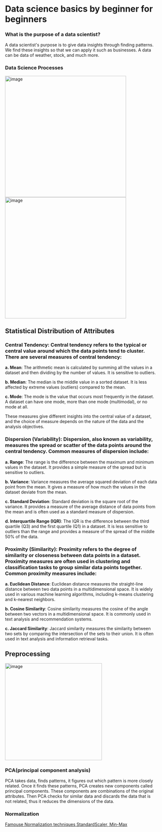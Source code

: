 # Data science basics by beginner for beginners

### What is the purpose of a data scientist?
A data scientist's purpose is to give data insights through finding patterns. We find these insights so that we can apply it such as businesses. A data can be data of weather, stock, and much more.

### Data Science Processes

<img width="400" alt="image" src="https://github.com/AbdulHadi806/AI-Advance-Notes/assets/113926529/597cb69f-6d64-4536-b71c-c836b8540219">

<img width="400" alt="image" src="https://github.com/AbdulHadi806/AI-Advance-Notes/assets/113926529/9bea0b4f-8269-43a6-9c1a-ac5555ee4502">

## Statistical Distribution of Attributes

### Central Tendency: Central tendency refers to the typical or central value around which the data points tend to cluster. There are several measures of central tendency:

**a. Mean**: The arithmetic mean is calculated by summing all the values in a dataset and then dividing by the number of values. It is sensitive to outliers.

**b. Median**: The median is the middle value in a sorted dataset. It is less affected by extreme values (outliers) compared to the mean.

**c. Mode**: The mode is the value that occurs most frequently in the dataset. A dataset can have one mode, more than one mode (multimodal), or no mode at all.

These measures give different insights into the central value of a dataset, and the choice of measure depends on the nature of the data and the analysis objectives.

### Dispersion (Variability): Dispersion, also known as variability, measures the spread or scatter of the data points around the central tendency. Common measures of dispersion include:

**a. Range**: The range is the difference between the maximum and minimum values in the dataset. It provides a simple measure of the spread but is sensitive to outliers.

**b. Variance**: Variance measures the average squared deviation of each data point from the mean. It gives a measure of how much the values in the dataset deviate from the mean.

**c. Standard Deviation**: Standard deviation is the square root of the variance. It provides a measure of the average distance of data points from the mean and is often used as a standard measure of dispersion.

**d. Interquartile Range (IQR)**: The IQR is the difference between the third quartile (Q3) and the first quartile (Q1) in a dataset. It is less sensitive to outliers than the range and provides a measure of the spread of the middle 50% of the data.

### Proximity (Similarity): Proximity refers to the degree of similarity or closeness between data points in a dataset. Proximity measures are often used in clustering and classification tasks to group similar data points together. Common proximity measures include:

**a. Euclidean Distance**: Euclidean distance measures the straight-line distance between two data points in a multidimensional space. It is widely used in various machine learning algorithms, including k-means clustering and k-nearest neighbors.

**b. Cosine Similarity**: Cosine similarity measures the cosine of the angle between two vectors in a multidimensional space. It is commonly used in text analysis and recommendation systems.

**c. Jaccard Similarity**: Jaccard similarity measures the similarity between two sets by comparing the intersection of the sets to their union. It is often used in text analysis and information retrieval tasks.



## Preprocessing

<img width="320" alt="image" src="https://github.com/AbdulHadi806/AI-Advance-Notes/assets/113926529/2dd1e2a1-6ace-45d8-9536-b5f8358da420">

### PCA(principal component analysis)
PCA takes data, finds patterns, it figures out which pattern is more closely related. Once it finds these patterns, PCA creates new components called principal components. These components are combinations of the original attributes. Then PCA checks for similar data and discards the data that is not related, thus it reduces the dimensions of the data.

### Normalization
[Famouse Normalization techniques StandardScaler, Min-Max](https://github.com/AbdulHadi806/Machine-learning-Basic-notes/blob/main/Machine-learning-Basic-notes/MLMaths/BasicMaths.md#scaling-data-evaluating-models-on-data)
